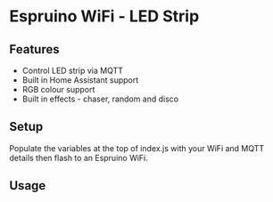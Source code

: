 # Espruino WiFi - LED Strip

## Features

- Control LED strip via MQTT
- Built in Home Assistant support
- RGB colour support
- Built in effects - chaser, random and disco

## Setup

Populate the variables at the top of index.js with your WiFi and MQTT details then flash to an Espruino WiFi.

## Usage

